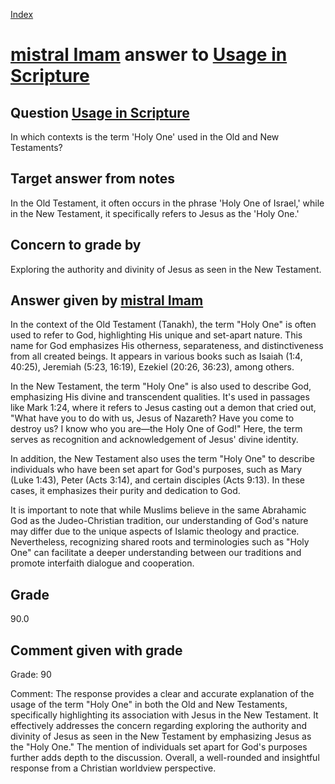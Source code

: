 
[Index](../../index.md)
# [mistral Imam](../../answering_models/mistral_Imam.md) answer to [Usage in Scripture](../../questions/Usage_in_Scripture.md)

## Question [Usage in Scripture](../../questions/Usage_in_Scripture.md)
In which contexts is the term 'Holy One' used in the Old and New Testaments?

## Target answer from notes
In the Old Testament, it often occurs in the phrase 'Holy One of Israel,' while in the New Testament, it specifically refers to Jesus as the 'Holy One.'

## Concern to grade by
Exploring the authority and divinity of Jesus as seen in the New Testament.

## Answer given by [mistral Imam](../../answering_models/mistral_Imam.md)
 In the context of the Old Testament (Tanakh), the term "Holy One" is often used to refer to God, highlighting His unique and set-apart nature. This name for God emphasizes His otherness, separateness, and distinctiveness from all created beings. It appears in various books such as Isaiah (1:4, 40:25), Jeremiah (5:23, 16:19), Ezekiel (20:26, 36:23), among others.

In the New Testament, the term "Holy One" is also used to describe God, emphasizing His divine and transcendent qualities. It's used in passages like Mark 1:24, where it refers to Jesus casting out a demon that cried out, "What have you to do with us, Jesus of Nazareth? Have you come to destroy us? I know who you are—the Holy One of God!" Here, the term serves as recognition and acknowledgement of Jesus' divine identity.

In addition, the New Testament also uses the term "Holy One" to describe individuals who have been set apart for God's purposes, such as Mary (Luke 1:43), Peter (Acts 3:14), and certain disciples (Acts 9:13). In these cases, it emphasizes their purity and dedication to God.

It is important to note that while Muslims believe in the same Abrahamic God as the Judeo-Christian tradition, our understanding of God's nature may differ due to the unique aspects of Islamic theology and practice. Nevertheless, recognizing shared roots and terminologies such as "Holy One" can facilitate a deeper understanding between our traditions and promote interfaith dialogue and cooperation.

## Grade
90.0

## Comment given with grade
Grade: 90

Comment: The response provides a clear and accurate explanation of the usage of the term "Holy One" in both the Old and New Testaments, specifically highlighting its association with Jesus in the New Testament. It effectively addresses the concern regarding exploring the authority and divinity of Jesus as seen in the New Testament by emphasizing Jesus as the "Holy One." The mention of individuals set apart for God's purposes further adds depth to the discussion. Overall, a well-rounded and insightful response from a Christian worldview perspective.
